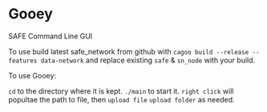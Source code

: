 # Gooey
SAFE Command Line GUI 

To use build latest safe_network from github with `cagoo build --release --features data-network` and replace existing `safe` & `sn_node` with your build.


 To use Gooey:
 
 `cd` to the directory where it is kept.
`./main` to start it.
`right click` will popultae the path to file, then `upload file` `upload folder` as needed.


